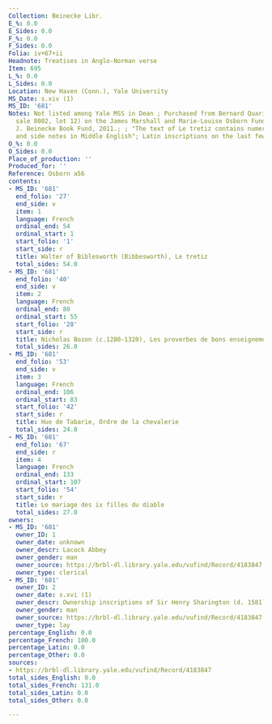 ```yaml
---
Collection: Beinecke Libr.
E_%: 0.0
E_Sides: 0.0
F_%: 0.0
F_Sides: 0.0
Folia: iv+67+ii
Headnote: Treatises in Anglo-Norman verse
Item: 695
L_%: 0.0
L_Sides: 0.0
Location: New Haven (Conn.), Yale University
MS_Date: s.xiv (1)
MS_ID: '681'
Notes: Not listed among Yale MSS in Dean ; Purchased from Bernard Quaritch, Ltd. (Christies
  sale 8002, lot 12) on the James Marshall and Marie-Louise Osborn Fund and the Edwin
  J. Beinecke Book Fund, 2011.; ; "The text of Le tretiz contains numerous interlineations
  and side notes in Middle English"; Latin inscriptions on the last few leaves
O_%: 0.0
O_Sides: 0.0
Place_of_production: ''
Produced_for: ''
Reference: Osborn a56
contents:
- MS_ID: '681'
  end_folio: '27'
  end_side: v
  item: 1
  language: French
  ordinal_end: 54
  ordinal_start: 1
  start_folio: '1'
  start_side: r
  title: Walter of Biblesworth (Bibbesworth), Le tretiz
  total_sides: 54.0
- MS_ID: '681'
  end_folio: '40'
  end_side: v
  item: 2
  language: French
  ordinal_end: 80
  ordinal_start: 55
  start_folio: '28'
  start_side: r
  title: Nicholas Bozon (c.1280-1320), Les proverbes de bons enseignements
  total_sides: 26.0
- MS_ID: '681'
  end_folio: '53'
  end_side: v
  item: 3
  language: French
  ordinal_end: 106
  ordinal_start: 83
  start_folio: '42'
  start_side: r
  title: Hue de Tabarie, Ordre de la chevalerie
  total_sides: 24.0
- MS_ID: '681'
  end_folio: '67'
  end_side: r
  item: 4
  language: French
  ordinal_end: 133
  ordinal_start: 107
  start_folio: '54'
  start_side: r
  title: Le mariage des ix filles du diable
  total_sides: 27.0
owners:
- MS_ID: '681'
  owner_ID: 1
  owner_date: unknown
  owner_descr: Lacock Abbey
  owner_gender: man
  owner_source: https://brbl-dl.library.yale.edu/vufind/Record/4183847
  owner_type: clerical
- MS_ID: '681'
  owner_ID: 2
  owner_date: s.xvi (1)
  owner_descr: Ownership inscriptions of Sir Henry Sharington (d. 1581)
  owner_gender: man
  owner_source: https://brbl-dl.library.yale.edu/vufind/Record/4183847
  owner_type: lay
percentage_English: 0.0
percentage_French: 100.0
percentage_Latin: 0.0
percentage_Other: 0.0
sources:
- https://brbl-dl.library.yale.edu/vufind/Record/4183847
total_sides_English: 0.0
total_sides_French: 131.0
total_sides_Latin: 0.0
total_sides_Other: 0.0

---
```

